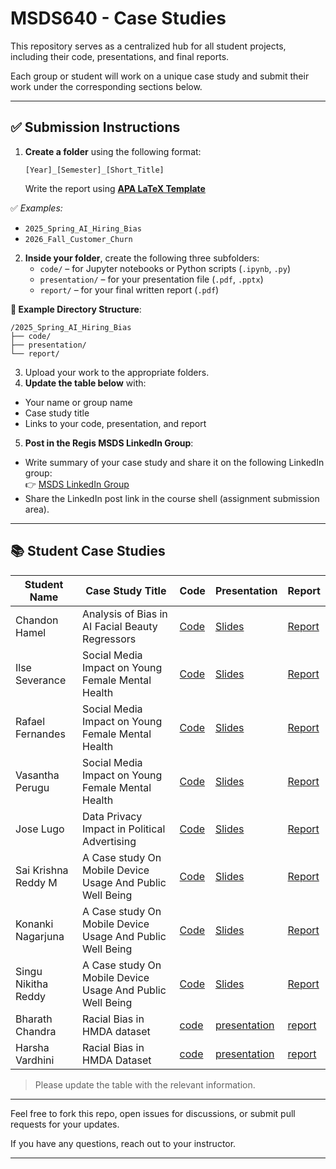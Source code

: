 # MSDS640 - Case Studies

This repository serves as a centralized hub for all student projects, including their code, presentations, and final reports.

Each group or student will work on a unique case study and submit their work under the corresponding sections below. 

---

## ✅ Submission Instructions

1. **Create a folder** using the following format:

   `[Year]_[Semester]_[Short_Title]`
   
   Write the report using [**APA LaTeX Template**](https://github.com/iamgmujtaba/LaTeX-APA_Template)
   
✅ *Examples:*
- `2025_Spring_AI_Hiring_Bias`
- `2026_Fall_Customer_Churn`
  
2. **Inside your folder**, create the following three subfolders:
   - `code/` – for Jupyter notebooks or Python scripts (`.ipynb`, `.py`)
   - `presentation/` – for your presentation file (`.pdf`, `.pptx`)
   - `report/` – for your final written report (`.pdf`)

**📁 Example Directory Structure**:
```plaintext
/2025_Spring_AI_Hiring_Bias
├── code/
├── presentation/
└── report/
```

3. Upload your work to the appropriate folders.
4. **Update the table below** with:
- Your name or group name
- Case study title
- Links to your code, presentation, and report

5. **Post in the Regis MSDS LinkedIn Group**:
- Write summary of your case study and share it on the following LinkedIn group:  
  👉 [MSDS LinkedIn Group](https://www.linkedin.com/groups/12682252/)
- Share the LinkedIn post link in the course shell (assignment submission area).

---

## 📚 Student Case Studies

| Student Name | Case Study Title | Code | Presentation | Report |
|--------------|------------------|------|--------------|--------|
| Chandon Hamel| Analysis of Bias in AI Facial Beauty Regressors | [Code](2025_Spring_AI_Beauty_Bias/code) | [Slides](2025_Spring_AI_Beauty_Bias/presentation/final_presentation_hamel.pdf) | [Report](2025_Spring_AI_Beauty_Bias/report/BeautyBias_Hamel.pdf) |
| Ilse Severance| Social Media Impact on Young Female Mental Health | [Code](https://github.com/Regis-University-Data-Science/msds640_caseStudy/tree/main/2025_Spring_Social_Media_Mental_Health/code) | [Slides](https://github.com/Regis-University-Data-Science/msds640_caseStudy/blob/main/2025_Spring_Social_Media_Mental_Health/presentation/Social_Media_Mental_Health_Rafael_Vasantha_Ilse.pdf) | [Report](https://github.com/Regis-University-Data-Science/msds640_caseStudy/blob/main/2025_Spring_Social_Media_Mental_Health/report/MSDS640_Case_Study_Ilse_Rafael_Vasantha.pdf) |
| Rafael Fernandes| Social Media Impact on Young Female Mental Health | [Code](https://github.com/Regis-University-Data-Science/msds640_caseStudy/tree/main/2025_Spring_Social_Media_Mental_Health/code) | [Slides](https://github.com/Regis-University-Data-Science/msds640_caseStudy/blob/main/2025_Spring_Social_Media_Mental_Health/presentation/Social_Media_Mental_Health_Rafael_Vasantha_Ilse.pdf) | [Report](https://github.com/Regis-University-Data-Science/msds640_caseStudy/blob/main/2025_Spring_Social_Media_Mental_Health/report/MSDS640_Case_Study_Ilse_Rafael_Vasantha.pdf) |
| Vasantha Perugu| Social Media Impact on Young Female Mental Health | [Code](https://github.com/Regis-University-Data-Science/msds640_caseStudy/tree/main/2025_Spring_Social_Media_Mental_Health/code) | [Slides](https://github.com/Regis-University-Data-Science/msds640_caseStudy/blob/main/2025_Spring_Social_Media_Mental_Health/presentation/Social_Media_Mental_Health_Rafael_Vasantha_Ilse.pdf) | [Report](https://github.com/Regis-University-Data-Science/msds640_caseStudy/blob/main/2025_Spring_Social_Media_Mental_Health/report/MSDS640_Case_Study_Ilse_Rafael_Vasantha.pdf) |
| Jose Lugo| Data Privacy Impact in Political Advertising | [Code](https://github.com/lugojugs/msds640_caseStudy/tree/main/2025_Political_Advertisment_Case_Study/Code) | [Slides](https://github.com/lugojugs/msds640_caseStudy/tree/main/2025_Political_Advertisment_Case_Study/Presentation) | [Report](https://github.com/lugojugs/msds640_caseStudy/tree/main/2025_Political_Advertisment_Case_Study/Report) |
| Sai Krishna Reddy M| A Case study On Mobile Device Usage And Public Well Being | [Code](https://github.com/sai70935/2025_Spring_A_Case_study_on_Mobile_Device_Usage_and_Public_Well_Being/blob/main/code.ipynb) | [Slides](https://github.com/sai70935/2025_Spring_A_Case_study_on_Mobile_Device_Usage_and_Public_Well_Being/blob/main/Presentation.pptx) | [Report](https://github.com/sai70935/2025_Spring_A_Case_study_on_Mobile_Device_Usage_and_Public_Well_Being/blob/main/report.pdf) |
| Konanki Nagarjuna| A Case study On Mobile Device Usage And Public Well Being | [Code](https://github.com/sai70935/2025_Spring_A_Case_study_on_Mobile_Device_Usage_and_Public_Well_Being/blob/main/code.ipynb) | [Slides](https://github.com/sai70935/2025_Spring_A_Case_study_on_Mobile_Device_Usage_and_Public_Well_Being/blob/main/Presentation.pptx) | [Report](https://github.com/sai70935/2025_Spring_A_Case_study_on_Mobile_Device_Usage_and_Public_Well_Being/blob/main/report.pdf) |
| Singu Nikitha Reddy| A Case study On Mobile Device Usage And Public Well Being | [Code](https://github.com/sai70935/2025_Spring_A_Case_study_on_Mobile_Device_Usage_and_Public_Well_Being/blob/main/code.ipynb) | [Slides](https://github.com/sai70935/2025_Spring_A_Case_study_on_Mobile_Device_Usage_and_Public_Well_Being/blob/main/Presentation.pptx) | [Report](https://github.com/sai70935/2025_Spring_A_Case_study_on_Mobile_Device_Usage_and_Public_Well_Being/blob/main/report.pdf) |
|Bharath Chandra|Racial Bias in HMDA dataset|[code](https://github.com/bharathch009/msds640_caseStudy/blob/main/2025_spring_racial_bias_in_hmda_dataset/CODE/Racial_Bias_EDTA.ipynb)|[presentation](https://github.com/bharathch009/msds640_caseStudy/blob/main/2025_spring_racial_bias_in_hmda_dataset/PRESENTATION/Racial_Bias_in_Loan_Approvals.pdf)|[report](https://github.com/bharathch009/msds640_caseStudy/tree/main/2025_spring_racial_bias_in_hmda_dataset/REPORT)|
|Harsha Vardhini|Racial Bias in HMDA Dataset|[code](https://github.com/bharathch009/msds640_caseStudy/blob/main/2025_spring_racial_bias_in_hmda_dataset/CODE/Racial_Bias_EDTA.ipynb)|[presentation](https://github.com/bharathch009/msds640_caseStudy/blob/main/2025_spring_racial_bias_in_hmda_dataset/PRESENTATION/Racial_Bias_in_Loan_Approvals.pdf)|[report](https://github.com/bharathch009/msds640_caseStudy/tree/main/2025_spring_racial_bias_in_hmda_dataset/REPORT)|

> Please update the table with the relevant information.

---

Feel free to fork this repo, open issues for discussions, or submit pull requests for your updates.

If you have any questions, reach out to your instructor.

---
